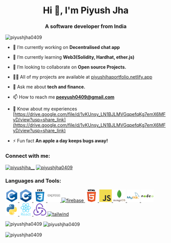 <h1 align="center">Hi 👋, I'm Piyush Jha</h1>
<h3 align="center">A software developer from India</h3>

<p align="left"> <img src="https://komarev.com/ghpvc/?username=piyushjha0409&label=Profile%20views&color=0e75b6&style=flat" alt="piyushjha0409" /> </p>


- 🔭 I’m currently working on **Decentralised chat app**

- 🌱 I’m currently learning **Web3(Solidity, Hardhat, ether.js)**

- 👯 I’m looking to collaborate on **Open source Projects.**

- 👨‍💻 All of my projects are available at [piyushjhaportfolio.netlify.app](piyushjhaportfolio.netlify.app)

- 💬 Ask me about **tech and finance.**

- 📫 How to reach me **peeyush0409@gmail.com**

- 📄 Know about my experiences [https://drive.google.com/file/d/1vKUnsy_LN1BJLMVGqpefqKg7emX6MFyD/view?usp=share_link](https://drive.google.com/file/d/1vKUnsy_LN1BJLMVGqpefqKg7emX6MFyD/view?usp=share_link)

- ⚡ Fun fact **An apple a day keeps bugs away!**

<h3 align="left">Connect with me:</h3>
<p align="left">
<a href="https://twitter.com/piyushjha__" target="blank"><img align="center" src="https://raw.githubusercontent.com/rahuldkjain/github-profile-readme-generator/master/src/images/icons/Social/twitter.svg" alt="piyushjha__" height="30" width="40" /></a>
<a href="https://linkedin.com/in/piyushjha0409" target="blank"><img align="center" src="https://raw.githubusercontent.com/rahuldkjain/github-profile-readme-generator/master/src/images/icons/Social/linked-in-alt.svg" alt="piyushjha0409" height="30" width="40" /></a>
</p>

<h3 align="left">Languages and Tools:</h3>
<p align="left"> <a href="https://www.cprogramming.com/" target="_blank" rel="noreferrer"> <img src="https://raw.githubusercontent.com/devicons/devicon/master/icons/c/c-original.svg" alt="c" width="40" height="40"/> </a> <a href="https://www.w3schools.com/cpp/" target="_blank" rel="noreferrer"> <img src="https://raw.githubusercontent.com/devicons/devicon/master/icons/cplusplus/cplusplus-original.svg" alt="cplusplus" width="40" height="40"/> </a> <a href="https://www.w3schools.com/css/" target="_blank" rel="noreferrer"> <img src="https://raw.githubusercontent.com/devicons/devicon/master/icons/css3/css3-original-wordmark.svg" alt="css3" width="40" height="40"/> </a> <a href="https://expressjs.com" target="_blank" rel="noreferrer"> <img src="https://raw.githubusercontent.com/devicons/devicon/master/icons/express/express-original-wordmark.svg" alt="express" width="40" height="40"/> </a> <a href="https://firebase.google.com/" target="_blank" rel="noreferrer"> <img src="https://www.vectorlogo.zone/logos/firebase/firebase-icon.svg" alt="firebase" width="40" height="40"/> </a> <a href="https://www.w3.org/html/" target="_blank" rel="noreferrer"> <img src="https://raw.githubusercontent.com/devicons/devicon/master/icons/html5/html5-original-wordmark.svg" alt="html5" width="40" height="40"/> </a> <a href="https://developer.mozilla.org/en-US/docs/Web/JavaScript" target="_blank" rel="noreferrer"> <img src="https://raw.githubusercontent.com/devicons/devicon/master/icons/javascript/javascript-original.svg" alt="javascript" width="40" height="40"/> </a> <a href="https://www.mongodb.com/" target="_blank" rel="noreferrer"> <img src="https://raw.githubusercontent.com/devicons/devicon/master/icons/mongodb/mongodb-original-wordmark.svg" alt="mongodb" width="40" height="40"/> </a> <a href="https://www.mysql.com/" target="_blank" rel="noreferrer"> <img src="https://raw.githubusercontent.com/devicons/devicon/master/icons/mysql/mysql-original-wordmark.svg" alt="mysql" width="40" height="40"/> </a> <a href="https://nodejs.org" target="_blank" rel="noreferrer"> <img src="https://raw.githubusercontent.com/devicons/devicon/master/icons/nodejs/nodejs-original-wordmark.svg" alt="nodejs" width="40" height="40"/> </a> <a href="https://www.python.org" target="_blank" rel="noreferrer"> <img src="https://raw.githubusercontent.com/devicons/devicon/master/icons/python/python-original.svg" alt="python" width="40" height="40"/> </a> <a href="https://reactjs.org/" target="_blank" rel="noreferrer"> <img src="https://raw.githubusercontent.com/devicons/devicon/master/icons/react/react-original-wordmark.svg" alt="react" width="40" height="40"/> </a> <a href="https://redux.js.org" target="_blank" rel="noreferrer"> <img src="https://raw.githubusercontent.com/devicons/devicon/master/icons/redux/redux-original.svg" alt="redux" width="40" height="40"/> </a> <a href="https://tailwindcss.com/" target="_blank" rel="noreferrer"> <img src="https://www.vectorlogo.zone/logos/tailwindcss/tailwindcss-icon.svg" alt="tailwind" width="40" height="40"/> </a> </p>

<p><img align="left" src="https://github-readme-stats.vercel.app/api/top-langs?username=piyushjha0409&show_icons=true&locale=en&layout=compact" alt="piyushjha0409" /></p>

<p>&nbsp;<img align="center" src="https://github-readme-stats.vercel.app/api?username=piyushjha0409&show_icons=true&locale=en" alt="piyushjha0409" /></p>

<p><img align="center" src="https://github-readme-streak-stats.herokuapp.com/?user=piyushjha0409&" alt="piyushjha0409" /></p>
